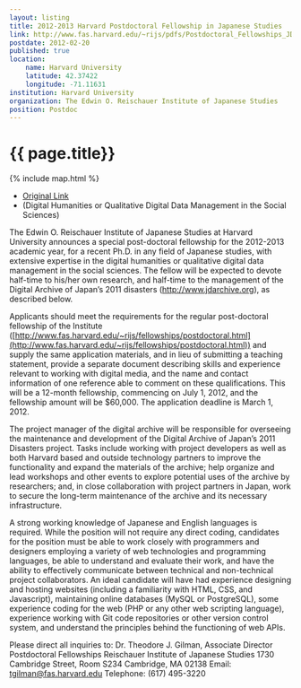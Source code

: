 ```yaml
---
layout: listing
title: 2012-2013 Harvard Postdoctoral Fellowship in Japanese Studies
link: http://www.fas.harvard.edu/~rijs/pdfs/Postdoctoral_Fellowships_JDA.pdf
postdate: 2012-02-20
published: true
location:
    name: Harvard University
    latitude: 42.37422
    longitude: -71.11631
institution: Harvard University
organization: The Edwin O. Reischauer Institute of Japanese Studies
position: Postdoc
---
```


# {{ page.title}}

{% include map.html %}


* [Original Link](http://www.fas.harvard.edu/~rijs/pdfs/Postdoctoral_Fellowships_JDA.pdf)
* (Digital Humanities or Qualitative Digital Data Management in the Social Sciences)

The Edwin O. Reischauer Institute of Japanese Studies at Harvard University announces a special post-doctoral fellowship for the 2012-2013 academic year, for a recent Ph.D. in any field of Japanese studies, with extensive expertise in the digital humanities or qualitative digital data management in the social sciences.  The fellow will be expected to devote half-time to his/her own research, and half-time to the management of the Digital Archive of Japan’s 2011 disasters (http://www.jdarchive.org), as described below.

Applicants should meet the requirements for the regular post-doctoral fellowship of the Institute ([http://www.fas.harvard.edu/~rijs/fellowships/postdoctoral.html](http://www.fas.harvard.edu/~rijs/fellowships/postdoctoral.html)) and supply the same application materials, and in lieu of submitting a teaching statement, provide a separate document describing skills and experience relevant to working with digital media, and the name and 
contact information of one reference able to comment on these qualifications.  This will be a 12-month fellowship, commencing on July 1, 2012, and the fellowship amount will be $60,000. The application deadline is March 1, 2012.

The project manager of the digital archive will be responsible for overseeing the maintenance and development of the Digital Archive of Japan’s 2011 Disasters project.  Tasks include working with project developers as well as both Harvard based and outside technology partners to improve the functionality and expand the materials of the archive; help organize and lead workshops and other events to explore potential uses of the archive by researchers; and, in close collaboration with project partners in Japan, work to secure the long-term maintenance of the archive and its necessary infrastructure.

A strong working knowledge of Japanese and English languages is required.  While the position will not require any direct coding, candidates for the position must be able to work closely with programmers and designers employing a variety of web technologies and programming languages, be able to understand and evaluate their work, and have the ability to effectively communicate between technical and non-technical project collaborators.  An ideal candidate will have had experience designing and hosting websites (including a familiarity with HTML, CSS, and Javascript), maintaining online databases (MySQL or PostgreSQL), some experience coding for the web (PHP or any other web scripting language), experience working with Git code repositories or other version control system, and understand the principles behind the functioning of web APIs.

Please direct all inquiries to:
Dr. Theodore J. Gilman, Associate Director
Postdoctoral Fellowships
Reischauer Institute of Japanese Studies
1730 Cambridge Street, Room S234
Cambridge, MA 02138
Email:  tgilman@fas.harvard.edu
Telephone: (617) 495-3220